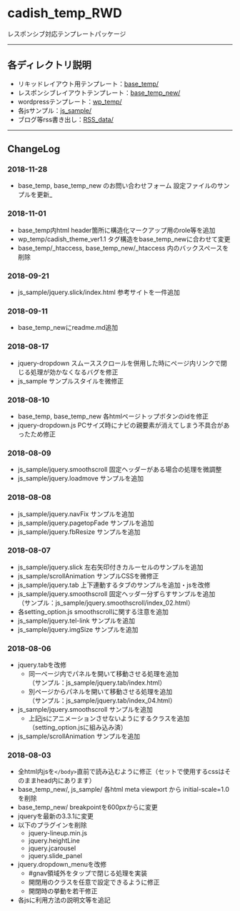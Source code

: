 # cadish_temp_RWD
レスポンシブ対応テンプレートパッケージ

---

## 各ディレクトリ説明

- リキッドレイアウト用テンプレート：[base_temp/](base_temp/)
- レスポンシブレイアウトテンプレート：[base_temp_new/](base_temp_new/)
- wordpressテンプレート：[wp_temp/](wp_temp/)
- 各jsサンプル：[js_sample/](js_sample/)
- ブログ等rss書き出し：[RSS_data/](RSS_data/)

---

## ChangeLog

### 2018-11-28
- base_temp, base_temp_new のお問い合わせフォーム 設定ファイルのサンプルを更新_

### 2018-11-01
- base_temp内html header箇所に構造化マークアップ用のrole等を追加
- wp_temp/cadish_theme_ver1.1 タグ構造をbase_temp_newに合わせて変更
- base_temp/_htaccess, base_temp_new/_htaccess 内のバックスペースを削除

### 2018-09-21
- js_sample/jquery.slick/index.html 参考サイトを一件追加


### 2018-09-11
- base_temp_newにreadme.md追加


### 2018-08-17
- jquery-dropdown スムーススクロールを併用した時にページ内リンクで閉じる処理が効かなくなるバグを修正
- js_sample サンプルスタイルを微修正


### 2018-08-10
- base_temp, base_temp_new 各htmlページトップボタンのidを修正
- jquery-dropdown.js PCサイズ時にナビの親要素が消えてしまう不具合があったため修正


### 2018-08-09
- js_sample/jquery.smoothscroll 固定ヘッダーがある場合の処理を微調整
- js_sample/jquery.loadmove サンプルを追加


### 2018-08-08
- js_sample/jquery.navFix サンプルを追加
- js_sample/jquery.pagetopFade サンプルを追加
- js_sample/jquery.fbResize サンプルを追加


### 2018-08-07
- js_sample/jquery.slick 左右矢印付きカルーセルのサンプルを追加
- js_sample/scrollAnimation サンプルCSSを微修正
- js_sample/jquery.tab 上下連動するタブのサンプルを追加・jsを改修
- js_sample/jquery.smoothscroll 固定ヘッダー分ずらすサンプルを追加<br>
（サンプル：js_sample/jquery.smoothscroll/index_02.html）
- 各setting_option.js smoothscrollに関する注意を追加
- js_sample/jquery.tel-link サンプルを追加
- js_sample/jquery.imgSize サンプルを追加


### 2018-08-06
- jquery.tabを改修
  - 同一ページ内でパネルを開いて移動させる処理を追加<br>
  （サンプル：js_sample/jquery.tab/index.html）
  - 別ページからパネルを開いて移動させる処理を追加<br>
	（サンプル：js_sample/jquery.tab/index_04.html）
- js_sample/jquery.smoothscroll サンプルを追加
  - 上記jsにアニメーションさせないようにするクラスを追加（setting_option.jsに組み込み済）
- js_sample/scrollAnimation サンプルを追加


### 2018-08-03
- 全html内jsを`</body>`直前で読み込むように修正（セットで使用するcssはそのままhead内にあります）
- base_temp_new/, js_sample/ 各html meta viewport から initial-scale=1.0 を削除
- base_temp_new/ breakpointを600pxからに変更
- jqueryを最新の3.3.1に変更
- 以下のプラグインを削除
  - jquery-lineup.min.js
  - jquery.heightLine
  - jquery.jcarousel
  - jquery.slide_panel
- jquery.dropdown_menuを改修
  - #gnav領域外をタップで閉じる処理を実装
  - 開閉用のクラスを任意で設定できるように修正
  - 開閉時の挙動を若干修正
- 各jsに利用方法の説明文等を追記